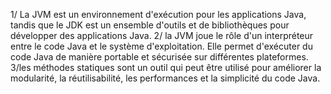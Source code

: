 1/ La JVM est un environnement d'exécution pour les applications Java, tandis que le JDK est un ensemble d'outils et de bibliothèques pour développer des applications Java.
2/ la JVM joue le rôle d'un interpréteur entre le code Java et le système d'exploitation. Elle permet d'exécuter du code Java de manière portable et sécurisée sur différentes plateformes.
3/les méthodes statiques sont un outil qui peut être utilisé pour améliorer la modularité, la réutilisabilité, les performances et la simplicité du code Java.
